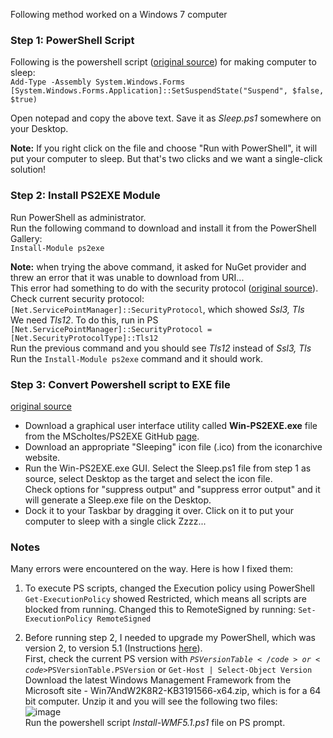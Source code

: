 Following method worked on a Windows 7 computer

### Step 1: PowerShell Script
Following is the powershell script ([original source](https://superuser.com/questions/39584/what-is-the-command-to-use-to-put-your-computer-to-sleep-not-hibernate)) for making computer to sleep:  
<code>Add-Type -Assembly System.Windows.Forms
[System.Windows.Forms.Application]::SetSuspendState("Suspend", $false, $true)
</code>

Open notepad and copy the above text. Save it as _Sleep.ps1_ somewhere on your Desktop.  

**Note:** If you right click on the file and choose "Run with PowerShell", it will put your computer to sleep. But that's two clicks and we want a single-click solution!  

### Step 2: Install PS2EXE Module  
Run PowerShell as administrator.  
Run the following command to download and install it from the PowerShell Gallery:  
<code>Install-Module ps2exe</code>  

**Note:** when trying the above command, it asked for NuGet provider and threw an error that it was unable to download from URI...  
This error had something to do with the security protocol ([original source](https://stackoverflow.com/questions/51406685/powershell-how-do-i-install-the-nuget-provider-for-powershell-on-a-unconnected)).  
Check current security protocol:  
<code>[Net.ServicePointManager]::SecurityProtocol</code>, which showed _Ssl3, Tls_  
We need _Tls12_. To do this, run in PS  
<code>[Net.ServicePointManager]::SecurityProtocol = [Net.SecurityProtocolType]::Tls12</code>  
Run the previous command and you should see _Tls12_ instead of _Ssl3, Tls_  
Run the <code>Install-Module ps2exe</code> command and it should work.  

### Step 3: Convert Powershell script to EXE file 
[original source](https://www.youtube.com/watch?v=PtFFtY1zxPE)  
- Download a graphical user interface utility called **Win-PS2EXE.exe** file from the MScholtes/PS2EXE GitHub [page](https://github.com/MScholtes/PS2EXE/blob/master/Module/Win-PS2EXE.exe).  
- Download an appropriate "Sleeping" icon file (.ico) from the iconarchive website.  
- Run the Win-PS2EXE.exe GUI. Select the Sleep.ps1 file from step 1 as source, select Desktop as the target and select the icon file.  
Check options for "suppress output" and "suppress error output" and it will generate a Sleep.exe file on the Desktop.  
- Dock it to your Taskbar by dragging it over. Click on it to put your computer to sleep with a single click Zzzz...  

### Notes
Many errors were encountered on the way. Here is how I fixed them:  

1. To execute PS scripts, changed the Execution policy using PowerShell
<code>Get-ExecutionPolicy</code>
showed Restricted, which means all scripts are blocked from running. Changed this to RemoteSigned by running:
<code>Set-ExecutionPolicy RemoteSigned</code>

2. Before running step 2, I needed to upgrade my PowerShell, which was version 2, to version 5.1 (Instructions [here](https://giritharan.com/install-the-latest-powershell-on-windows-7/)).  
First, check the current PS version with <code>$PSVersionTable</code> or <code>$PSVersionTable.PSVersion</code> or <code>Get-Host | Select-Object Version</code>  
Download the latest Windows Management Framework from the Microsoft site - Win7AndW2K8R2-KB3191566-x64.zip, which is for a 64 bit computer. Unzip it and you will see the following two files:  
![image](https://github.com/ved-sharma/Sleep-computer-with-a-single-click/assets/39934015/0643df15-d6d6-43bc-b6da-6749b24befbd)  
Run the powershell script _Install-WMF5.1.ps1_ file on PS prompt.  

